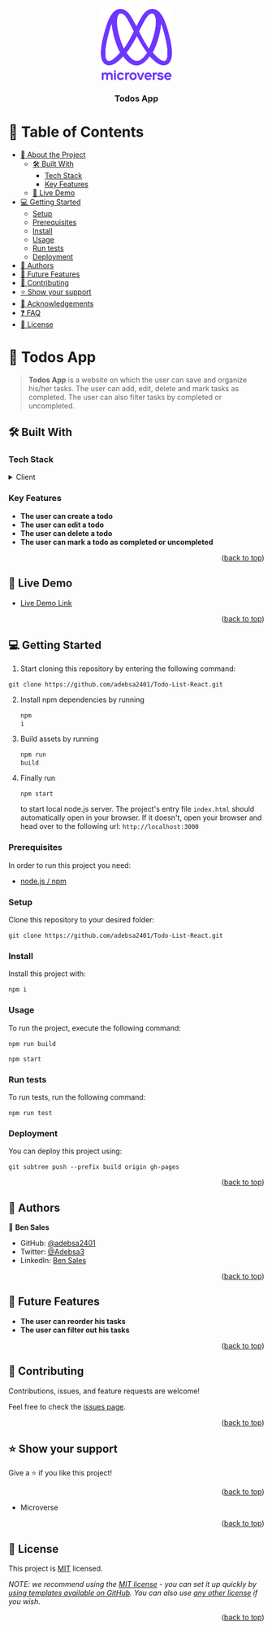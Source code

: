 <a name="readme-top"></a>

<div align="center">

  <img src="logo.png" alt="logo" width="140"  height="auto" />
  <br/>

  <h3><b>Todos App</b></h3>

</div>

<!-- TABLE OF CONTENTS -->

# 📗 Table of Contents

- [📖 About the Project](#about-project)
  - [🛠 Built With](#built-with)
    - [Tech Stack](#tech-stack)
    - [Key Features](#key-features)
  - [🚀 Live Demo](#live-demo)
- [💻 Getting Started](#getting-started)
  - [Setup](#setup)
  - [Prerequisites](#prerequisites)
  - [Install](#install)
  - [Usage](#usage)
  - [Run tests](#run-tests)
  - [Deployment](#triangular_flag_on_post-deployment)
- [👥 Authors](#authors)
- [🔭 Future Features](#future-features)
- [🤝 Contributing](#contributing)
- [⭐️ Show your support](#support)
- [🙏 Acknowledgements](#acknowledgements)
- [❓ FAQ](#faq)
- [📝 License](#license)

<!-- PROJECT DESCRIPTION -->

# 📖 Todos App <a name="about-project"></a>

> **Todos App** is a website on which the user can save and organize his/her tasks. The user can add, edit, delete and mark tasks as completed. The user can also filter tasks by completed or uncompleted.

## 🛠 Built With <a name="built-with"></a>

### Tech Stack <a name="tech-stack"></a>

<details>
  <summary>Client</summary>
  <ul>
    <li><a href="https://developer.mozilla.org/en-US/docs/Web/HTML">HTML</a></li>
    <li><a href="https://developer.mozilla.org/en-US/docs/Web/CSS">CSS</a></li>
    <li><a href="https://developer.mozilla.org/en-US/docs/Web/JavaScript">JavaScript</a></li>
    <li><a href="https://webpack.js.org/">Webpack</a></li>
    <li><a href="https://babeljs.io/docs/en/">Babel</a></li>
    <li><a href="https://jestjs.io/docs/getting-started">Jest</a></li>
    <li><a href="https://nodejs.org/en/docs/">Node.js/npm</a></li>
    <li><a href="https://reactjs.org/">React.js</a></li>
  </ul>
</details>

<!-- Features -->

### Key Features <a name="key-features"></a>

- **The user can create a todo**
- **The user can edit a todo**
- **The user can delete a todo**
- **The user can mark a todo as completed or uncompleted**

<p align="right">(<a href="#readme-top">back to top</a>)</p>

<!-- LIVE DEMO -->

## 🚀 Live Demo <a name="live-demo"></a>

- [Live Demo Link](https://adebsa2401.github.io/Math-Magicians)

<p align="right">(<a href="#readme-top">back to top</a>)</p>

<!-- GETTING STARTED -->

## 💻 Getting Started <a name="getting-started"></a>

1. Start cloning this repository by entering the following command:

<pre><code>git clone https://github.com/adebsa2401/Todo-List-React.git</code></pre>

2. Install npm dependencies by running <pre><code>npm i</code></pre>

3. Build assets by running <pre><code>npm run build</code></pre>

4. Finally run <pre><code>npm start</code></pre> to start local node.js server. The project's entry file `index.html` should automatically open in your browser. If it doesn't, open your browser and head over to the following url: `http://localhost:3000`

### Prerequisites

In order to run this project you need:

- [node.js / npm](https://nodejs.org/en/download/)

### Setup

Clone this repository to your desired folder:

<pre><code>git clone https://github.com/adebsa2401/Todo-List-React.git</code></pre>

### Install

Install this project with:

<pre><code>npm i</code></pre>

### Usage

To run the project, execute the following command:

<pre><code>npm run build</code></pre>
<pre><code>npm start</code></pre>

### Run tests

To run tests, run the following command:

<pre><code>npm run test</code></pre>

### Deployment

You can deploy this project using:

<pre><code>git subtree push --prefix build origin gh-pages</code></pre>

<p align="right">(<a href="#readme-top">back to top</a>)</p>

<!-- AUTHORS -->

## 👥 Authors <a name="authors"></a>

👤 **Ben Sales**

- GitHub: [@adebsa2401](https://github.com/adebsa2401)
- Twitter: [@Adebsa3](https://twitter.com/Adebsa3)
- LinkedIn: [Ben Sales](https://www.linkedin.com/in/ben-sal%C3%A8s-2688651b6)

<p align="right">(<a href="#readme-top">back to top</a>)</p>

<!-- FUTURE FEATURES -->

## 🔭 Future Features <a name="future-features"></a>

- **The user can reorder his tasks**
- **The user can filter out his tasks**

<p align="right">(<a href="#readme-top">back to top</a>)</p>

<!-- CONTRIBUTING -->

## 🤝 Contributing <a name="contributing"></a>

Contributions, issues, and feature requests are welcome!

Feel free to check the [issues page](../../issues/).

<p align="right">(<a href="#readme-top">back to top</a>)</p>

<!-- SUPPORT -->

## ⭐️ Show your support <a name="support"></a>

Give a ⭐️ if you like this project!

<p align="right">(<a href="#readme-top">back to top</a>)</p>

<!-- ACKNOWLEDGEMENTS -->

- Microverse

<p align="right">(<a href="#readme-top">back to top</a>)</p>

<!-- LICENSE -->

## 📝 License <a name="license"></a>

This project is [MIT](./LICENSE) licensed.

_NOTE: we recommend using the [MIT license](https://choosealicense.com/licenses/mit/) - you can set it up quickly by [using templates available on GitHub](https://docs.github.com/en/communities/setting-up-your-project-for-healthy-contributions/adding-a-license-to-a-repository). You can also use [any other license](https://choosealicense.com/licenses/) if you wish._

<p align="right">(<a href="#readme-top">back to top</a>)</p>